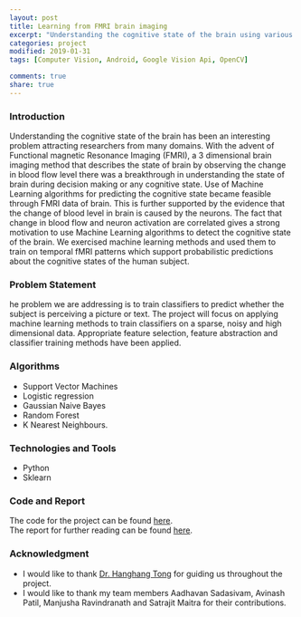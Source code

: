 ```yaml
---
layout: post
title: Learning from FMRI brain imaging 
excerpt: "Understanding the cognitive state of the brain using various machine learning algorithms."
categories: project
modified: 2019-01-31
tags: [Computer Vision, Android, Google Vision Api, OpenCV]

comments: true
share: true
---
```


### Introduction

Understanding the cognitive state of the brain has been an interesting problem attracting researchers from many domains. With the advent of Functional magnetic Resonance Imaging (FMRI), a 3 dimensional  brain imaging method that describes the state of brain by observing the change in blood flow level there was a breakthrough in understanding the state of brain during decision making or any cognitive state. Use of Machine Learning algorithms for predicting the cognitive state became feasible through FMRI data of brain. This is further supported by the evidence that the change of blood level in brain is caused by the neurons. The fact that change in blood flow and neuron activation are correlated gives a strong motivation to use Machine Learning algorithms to detect the cognitive state of the brain. We exercised machine learning methods and used them to train on temporal fMRI patterns which support probabilistic predictions about the cognitive states of the human subject.


### Problem Statement
he problem we are addressing is to train classifiers to predict whether the subject is perceiving a picture or text. The project will focus on applying machine learning methods to train classifiers on a sparse, noisy and high dimensional  data. Appropriate feature selection, feature abstraction and classifier training methods have been applied.

### Algorithms

* Support Vector Machines 
* Logistic regression 
* Gaussian Naive Bayes 
* Random Forest 
* K Nearest Neighbours. 

### Technologies and Tools 

* Python 
* Sklearn

### Code and Report
The code for the project can be found [here](https://github.com/vinitsheth/fmri). 
<br/> The report for further reading can be found [here](https://github.com/vinitsheth/fmri/blob/master/Learning%20from%20FMRI%20Brain%20Imaging.pdf).



### Acknowledgment

* I would like to thank [Dr. Hanghang Tong](http://tonghanghang.org/) for guiding us throughout the project.
* I would like to thank my team members Aadhavan Sadasivam, Avinash Patil, Manjusha Ravindranath and Satrajit Maitra for their contributions.
